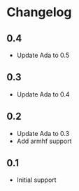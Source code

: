 # Changelog

## 0.4

- Update Ada to 0.5

## 0.3

- Update Ada to 0.4

## 0.2

- Update Ada to 0.3
- Add armhf support

## 0.1

- Initial support